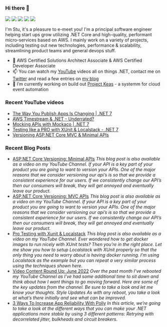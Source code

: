 ### Hi there 👋

[![](https://img.shields.io/badge/-@CodeWithStu-%231DA1F2?style=flat-square&logo=twitter&logoColor=ffffff)](https://twitter.com/CodeWithStu)
[![](https://img.shields.io/badge/-CodeWithStu-white?style=flat-square&logo=discord)](https://discord.codewithstu.tv)
[![](https://img.shields.io/badge/-@im5tu-black?style=flat-square&logo=github)](https://bit.ly/im5tu-github)
[![](https://img.shields.io/badge/-CodeWithStu-red?style=flat-square&logo=youtube)](https://bit.ly/im5tu-yt-sub)
[![](https://img.shields.io/badge/-Stuart%20Blackler-blue?style=flat-square&logo=Linkedin&logoColor=white)](https://bit.ly/im5tu-li)

I'm Stu, it's a pleasure to e-meet you! I'm a principal software engineer helping start ups grow utilizing .NET Core and high-quality, performant micro-services based on AWS. I mainly work on a variety of projects, including testing out new technologies, performance & scalability, streamlining product teams and general devops stuff.

- 🌱 AWS Certified Solutions Architect Associate & AWS Certified Developer Associate
- 📫 You can watch my [YouTube](https://bit.ly/im5tu-yt-sub) videos all on things .NET, contact me on [Twitter](https://twitter.com/CodeWithStu) and read a few entries on [my blog](https://bit.ly/im5tu-articles)
- 🔭 I’m currently working on build out [Project Keas](https://github.com/projectkeas) - a systemm for cloud event automation

### Recent YouTube videos
<!--START_SECTION:youtube-->
- [The Way You Publish Apps Is Changing | .NET 7](https:&#x2F;&#x2F;www.youtube.com&#x2F;watch?v&#x3D;a88szDQ1AEo)
- [AWS Timestream &amp; .NET - Underrated?](https:&#x2F;&#x2F;www.youtube.com&#x2F;watch?v&#x3D;NA6LXzTu4Q4)
- [Mocking APIs with Mockaco | .NET 7](https:&#x2F;&#x2F;www.youtube.com&#x2F;watch?v&#x3D;QBnXCgZFzM0)
- [Testing like a PRO with XUnit &amp; Localstack - .NET 7](https:&#x2F;&#x2F;www.youtube.com&#x2F;watch?v&#x3D;Ad7wruPBp3M)
- [Versioning ASP.NET Core MVC &amp; Minimal APIs](https:&#x2F;&#x2F;www.youtube.com&#x2F;watch?v&#x3D;YRJGKyzjFlY)
<!--END_SECTION:youtube-->
### Recent Blog Posts
<!--START_SECTION:blog-->
- [ASP.NET Core Versioning: Minimal APIs](https:&#x2F;&#x2F;im5tu.io&#x2F;article&#x2F;2022&#x2F;10&#x2F;asp.net-core-versioning-minimal-apis&#x2F;) 
*This blog post is also available as a video on my YouTube Channel.
If your API is a key part of your product you are going to want to version your APIs. One of the major reasons that we consider versioning our api’s is so that we provide a consistent experience for our users. If we consistently change our API’s then our consumers will break, they will get annoyed and eventually leave our product.*
- [ASP.NET Core Versioning: MVC APIs](https:&#x2F;&#x2F;im5tu.io&#x2F;article&#x2F;2022&#x2F;09&#x2F;asp.net-core-versioning-mvc-apis&#x2F;) 
*This blog post is also available as a video on my YouTube Channel.
If your API is a key part of your product you are going to want to version your APIs. One of the major reasons that we consider versioning our api’s is so that we provide a consistent experience for our users. If we consistently change our API’s then our consumers will break, they will get annoyed and eventually leave our product.*
- [Pro Testing with Xunit &amp; Localstack](https:&#x2F;&#x2F;im5tu.io&#x2F;article&#x2F;2022&#x2F;09&#x2F;pro-testing-with-xunit-localstack&#x2F;) 
*This blog post is also available as a video on my YouTube Channel.
Ever wondered how to get docker images to run nicely with XUnit tests? Then you’re in the right place. Let me show you how to setup Localstack with XUnit properly so that the only thing you need to worry about is having docker running. I’m using Localstack as the example but you can repeat a very similar process using the techniques shown here.*
- [Video Content Round Up: June 2022](https:&#x2F;&#x2F;im5tu.io&#x2F;article&#x2F;2022&#x2F;06&#x2F;video-content-round-up-june-2022&#x2F;) 
*Over the past month I’ve rebooted my YouTube Channel as I’ve had some additional time to sit down and think about how I want things to go moving forward. Here are some of the key updates from the channel. Be sure to take a look and let me know your thoughts.
Style Updates As with any reboot, you take a look at what’s there initially and see what can be improved.*
- [3 Ways To Increase App Reliability With Polly](https:&#x2F;&#x2F;im5tu.io&#x2F;article&#x2F;2022&#x2F;02&#x2F;3-ways-to-increase-app-reliability-with-polly&#x2F;) 
*In this article, we’re going to take a look at the different ways that you can make your .NET applications more stable by using 3 different patterns: Retrying with decorrelated jitter, bulkheads and circuit breakers.*
<!--END_SECTION:blog-->
